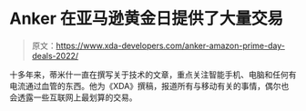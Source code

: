 # Anker 在亚马逊黄金日提供了大量交易

> 原文：<https://www.xda-developers.com/anker-amazon-prime-day-deals-2022/>

十多年来，蒂米什一直在撰写关于技术的文章，重点关注智能手机、电脑和任何有电流通过血管的东西。他为《XDA》撰稿，报道所有与移动有关的事情，偶尔也会透露一些互联网上最划算的交易。